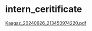 # intern_ceritificate
[Kaagaz_20240626_213450974220.pdf](https://github.com/user-attachments/files/15992063/Kaagaz_20240626_213450974220.pdf)

